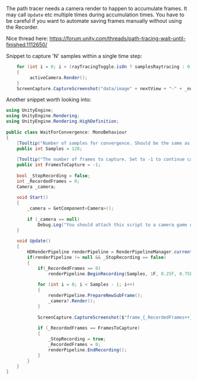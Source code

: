 The path tracer needs a camera render to happen to accumulate frames.
It may call `Update` etc multiple times during accumulation times.
You have to be careful if you want to automate saving frames manually without using the Recorder.

Nice thread here:
https://forum.unity.com/threads/path-tracing-wait-until-finished.1112650/

Snippet to capture 'N' samples within a single time step:
```csharp
    for (int i = 0; i < (rayTracingToggle.isOn ? samplesRaytracing : 0); i++)
    {
         activeCamera.Render();
    }
    ScreenCapture.CaptureScreenshot("data/image" + nextView + "-" + _number + ".jpg");
```

Another snippet worth looking into:
```csharp
using UnityEngine;
using UnityEngine.Rendering;
using UnityEngine.Rendering.HighDefinition;
 
public class WaitForConvergence: MonoBehaviour
{
    [Tooltip("Number of samples for convergence. Should be the same as the maximum samples in path tracing.")]
    public int Samples = 128;
 
    [Tooltip("The number of frames to capture. Set to -1 to continue capturing frames until the application exits.")]
    public int FramesToCapture = -1;
 
    bool _StopRecording = false;
    int _RecordedFrames = 0;
    Camera _camera;
 
    void Start()
    {
        _camera = GetComponent<Camera>();
 
        if (_camera == null)
            Debug.Log("You should attach this script to a camera game object");
    }
 
    void Update()
    {
        HDRenderPipeline renderPipeline = RenderPipelineManager.currentPipeline as HDRenderPipeline;
        if(renderPipeline != null && _StopRecording == false)
        {
            if(_RecordedFrames == 0)
                renderPipeline.BeginRecording(Samples, 1F, 0.25F, 0.75F);
 
            for (int i = 0; i < Samples - 1; i++)
            {
                renderPipeline.PrepareNewSubFrame();
                _camera?.Render();
            }
 
            ScreenCapture.CaptureScreenshot($"frame_{_RecordedFrames++}.png");
 
            if (_RecordedFrames == FramesToCapture)
            {
                _StopRecording = true;
                _RecordedFrames = 0;
                renderPipeline.EndRecording();
            }
        }
    }
}
```